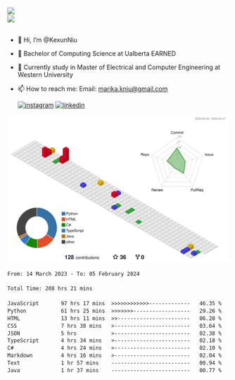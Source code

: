 <a href="https://github.com/anuraghazra/github-readme-stats">
  <img align="center" src="https://github-readme-stats.vercel.app/api?username=KexunNiu&show_icons=true" />
</a>
</br>
<a href="https://github.com/anuraghazra/github-readme-stats">
  <img align="center" src="https://github-readme-stats.vercel.app/api/top-langs/?username=KexunNiu" />
</a>

</br>
</br>

- 👋 Hi, I’m @KexunNiu
- 👀 Bachelor of Computing Science at Ualberta EARNED
- 🌱 Currently study in Master of Electrical and Computer Engineering at Western University
- 📫 How to reach me: Email: marika.kniu@gmail.com
  
  [![instagram](https://github.com/shikhar1020jais1/Git-Social/blob/master/Icons/Instagram1.png (Instagram))][1] [![linkedin](https://github.com/shikhar1020jais1/Git-Social/blob/master/Icons/LinkedIn1.png (LinkedIn))][2]

<!-- To Link your profile to the media buttons -->

[1]: https://www.instagram.com/barryn719_
[2]: https://www.linkedin.com/in/kexun-niu



![](./profile-3d-contrib/profile-gitblock.svg)

<!--START_SECTION:waka-->

```txt
From: 14 March 2023 - To: 05 February 2024

Total Time: 208 hrs 21 mins

JavaScript       97 hrs 17 mins  >>>>>>>>>>>>-------------   46.35 %
Python           61 hrs 25 mins  >>>>>>>------------------   29.26 %
HTML             13 hrs 11 mins  >>-----------------------   06.28 %
CSS              7 hrs 38 mins   >------------------------   03.64 %
JSON             5 hrs           >------------------------   02.38 %
TypeScript       4 hrs 34 mins   >------------------------   02.18 %
C#               4 hrs 24 mins   >------------------------   02.10 %
Markdown         4 hrs 16 mins   >------------------------   02.04 %
Text             1 hr 57 mins    -------------------------   00.94 %
Java             1 hr 37 mins    -------------------------   00.77 %
```

<!--END_SECTION:waka-->


